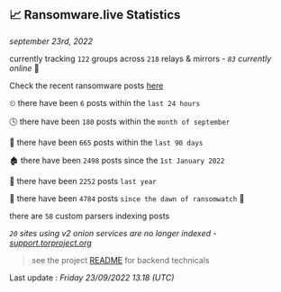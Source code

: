 
## 📈 Ransomware.live Statistics
_september 23rd, 2022_

currently tracking `122` groups across `218` relays & mirrors - _`83` currently online_ 📡

Check the recent ransomware posts [here](https://www.ransomware.live/#/recentposts)


⏲ there have been `6` posts within the `last 24 hours`

🕓 there have been `180` posts within the `month of september`

📅 there have been `665` posts within the `last 90 days`

🏚 there have been `2498` posts since the `1st January 2022`

🚀 there have been `2252` posts `last year`

🦕 there have been `4784` posts `since the dawn of ransomwatch` 🐣

there are `58` custom parsers indexing posts

_`20` sites using v2 onion services are no longer indexed - [support.torproject.org](https://support.torproject.org/onionservices/v2-deprecation/)_

> see the project [README](https://github.com/jmousqueton/ransomwatch#readme) for backend technicals



Last update : _Friday 23/09/2022 13.18 (UTC)_

